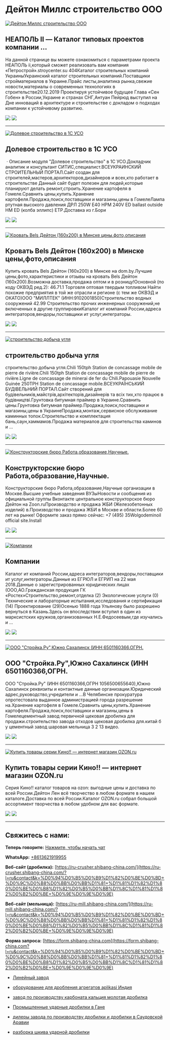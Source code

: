 # Дейтон Миллс строительство ООО

<a href="https://swt.shibang-china.com/?l=ru&img&k=%D0%94%D0%B5%D0%B9%D1%82%D0%BE%D0%BD+%D0%9C%D0%B8%D0%BB%D0%BB%D1%81+%D1%81%D1%82%D1%80%D0%BE%D0%B8%D1%82%D0%B5%D0%BB%D1%8C%D1%81%D1%82%D0%B2%D0%BE+%D0%9E%D0%9E%D0%9E" target="_blank">![Дейтон Миллс строительство ООО](http://static.shibang-china.com/all-800x300/126.jpg)</a>

## НЕАПОЛЬ II — Каталог типовых проектов компании …
На данной странице вы можете ознакомиться с параметрами проекта НЕАПОЛЬ ii,который сможет реализовать вам компания &#171;Петрострой&#187;.stroycenter.su 404Каталог строительных компаний УкраиныУкраинский каталог строительных компаний.Поставщики стройматериалов в Украине.Прайс листы,аналитика рынка,свежие новости,материалы о современных технологиях в строительстве20.12.2019 Проектируя устойчивое будущее Глава &#171;Сен Гобен&#187; в России,Украине и странах СНГ,Антуан Пейрюд выступил на Дне инноваций в архитектуре и строительстве с докладом о подходах компании к устойчивому развитию.


<a href="https://whatsapp.shibangsoft.com/WhatsApp.php" target="_blank" title="WhatsApp">![](http://static.shibang-china.com/icon/whatsapp.png)</a> <a href="https://swt.shibang-china.com/?l=ru&icon&k=%D0%94%D0%B5%D0%B9%D1%82%D0%BE%D0%BD+%D0%9C%D0%B8%D0%BB%D0%BB%D1%81+%D1%81%D1%82%D1%80%D0%BE%D0%B8%D1%82%D0%B5%D0%BB%D1%8C%D1%81%D1%82%D0%B2%D0%BE+%D0%9E%D0%9E%D0%9E" target="_blank">![](http://static.shibang-china.com/icon/chat-ru.png)</a>

---

<a href="https://swt.shibang-china.com/?l=ru&img&k=%D0%94%D0%B5%D0%B9%D1%82%D0%BE%D0%BD+%D0%9C%D0%B8%D0%BB%D0%BB%D1%81+%D1%81%D1%82%D1%80%D0%BE%D0%B8%D1%82%D0%B5%D0%BB%D1%8C%D1%81%D1%82%D0%B2%D0%BE+%D0%9E%D0%9E%D0%9E" target="_blank">![Долевое строительство в 1С УСО](http://static.shibang-china.com/all-800x300/527.jpg)</a>

## Долевое строительство в 1С УСО
&nbsp;&#0183;&#32;Описание модуля &quot;Долевое строительство&quot; в 1С УСО.Докладчик аналитик и консультант СИТИС,специалист.ВСЕУКРАИНСКИЙ СТРОИТЕЛЬНЫЙ ПОРТАЛ.Сайт создан для строителей,мастеров,архитекторов,дизайнеров и всех,кто работает в строительстве Данный сайт будет полезен для людей,которые планируют делать ремонт,строить.Хранение картофеля в Гомеле.Сравнить цены,купить.Хранение картофеля.Продажа,поиск,поставщики и магазины,цены в ГомелеЛампа ртутная высокого давления ДРЛ 250W E40 НРМ 240V ЕD ballast outside HM ED (колба эллипс) ETP.Доставка из г.Бори


<a href="https://whatsapp.shibangsoft.com/WhatsApp.php" target="_blank" title="WhatsApp">![](http://static.shibang-china.com/icon/whatsapp.png)</a> <a href="https://swt.shibang-china.com/?l=ru&icon&k=%D0%94%D0%B5%D0%B9%D1%82%D0%BE%D0%BD+%D0%9C%D0%B8%D0%BB%D0%BB%D1%81+%D1%81%D1%82%D1%80%D0%BE%D0%B8%D1%82%D0%B5%D0%BB%D1%8C%D1%81%D1%82%D0%B2%D0%BE+%D0%9E%D0%9E%D0%9E" target="_blank">![](http://static.shibang-china.com/icon/chat-ru.png)</a>

---

<a href="https://swt.shibang-china.com/?l=ru&img&k=%D0%94%D0%B5%D0%B9%D1%82%D0%BE%D0%BD+%D0%9C%D0%B8%D0%BB%D0%BB%D1%81+%D1%81%D1%82%D1%80%D0%BE%D0%B8%D1%82%D0%B5%D0%BB%D1%8C%D1%81%D1%82%D0%B2%D0%BE+%D0%9E%D0%9E%D0%9E" target="_blank">![Кровать Bels Дейтон (160х200) в Минске цены,фото,описания](http://static.shibang-china.com/all-800x300/1042.jpg)</a>

## Кровать Bels Дейтон (160х200) в Минске цены,фото,описания
Купить кровать Bels Дейтон (160х200) в Минске на dom.by.Лучшие цены,фото,характеристики и отзывы на кровать Bels Дейтон (160х200).Возможна доставка,продажа оптом и в розницу!Основной (по коду ОКВЭД ред.2): 46.71.1 Торговля оптовая твердым топливом Найти похожие предприятия в той же отрасли и регионе (с тем же ОКВЭД и ОКАТО)ООО &quot;МИЛЛТЕК&quot; (ИНН:9102001850)Строительство водных сооружений 42.99 Строительство прочих инженерных сооружений,не включенных в другие группировкиКаталог ит компаний России,адреса интеграторов,вендоры,поставщики ит услуг,интеграторы.


<a href="https://whatsapp.shibangsoft.com/WhatsApp.php" target="_blank" title="WhatsApp">![](http://static.shibang-china.com/icon/whatsapp.png)</a> <a href="https://swt.shibang-china.com/?l=ru&icon&k=%D0%94%D0%B5%D0%B9%D1%82%D0%BE%D0%BD+%D0%9C%D0%B8%D0%BB%D0%BB%D1%81+%D1%81%D1%82%D1%80%D0%BE%D0%B8%D1%82%D0%B5%D0%BB%D1%8C%D1%81%D1%82%D0%B2%D0%BE+%D0%9E%D0%9E%D0%9E" target="_blank">![](http://static.shibang-china.com/icon/chat-ru.png)</a>

---

<a href="https://swt.shibang-china.com/?l=ru&img&k=%D0%94%D0%B5%D0%B9%D1%82%D0%BE%D0%BD+%D0%9C%D0%B8%D0%BB%D0%BB%D1%81+%D1%81%D1%82%D1%80%D0%BE%D0%B8%D1%82%D0%B5%D0%BB%D1%8C%D1%81%D1%82%D0%B2%D0%BE+%D0%9E%D0%9E%D0%9E" target="_blank">![строительство добыча угля](http://static.shibang-china.com/all-800x300/1364.jpg)</a>

## строительство добыча угля
строительство добыча угля.Chili 150tph Station de concassage mobile de pierre de rivi&#232;re.Chili 150tph Station de concassage mobile de pierre de rivi&#232;re.Ligne de concassage de minerai de fer du Chili.Papouasie Nouvelle Guin&#233;e 250TPH Station de concassage mobile.ВСЕУКРАЇНСЬКИЙ БУДІВЕЛЬНИЙ ПОРТАЛ.Сайт створений для будівельників,майстрів,архітекторів,дизайнерів та всіх тих,хто працює в будівництві.Грунтовка битумная праймер в Украине.Сравнить цены.Грунтовка битумная праймер.Продажа,поиск,поставщики и магазины,цены в УкраинеПродажа,монтаж,сервисное обслуживание каминных топок.Строительство и комплектация бань,саун,хаммамов.Продажа материалов для строительства каминов и …


<a href="https://whatsapp.shibangsoft.com/WhatsApp.php" target="_blank" title="WhatsApp">![](http://static.shibang-china.com/icon/whatsapp.png)</a> <a href="https://swt.shibang-china.com/?l=ru&icon&k=%D0%94%D0%B5%D0%B9%D1%82%D0%BE%D0%BD+%D0%9C%D0%B8%D0%BB%D0%BB%D1%81+%D1%81%D1%82%D1%80%D0%BE%D0%B8%D1%82%D0%B5%D0%BB%D1%8C%D1%81%D1%82%D0%B2%D0%BE+%D0%9E%D0%9E%D0%9E" target="_blank">![](http://static.shibang-china.com/icon/chat-ru.png)</a>

---

<a href="https://swt.shibang-china.com/?l=ru&img&k=%D0%94%D0%B5%D0%B9%D1%82%D0%BE%D0%BD+%D0%9C%D0%B8%D0%BB%D0%BB%D1%81+%D1%81%D1%82%D1%80%D0%BE%D0%B8%D1%82%D0%B5%D0%BB%D1%8C%D1%81%D1%82%D0%B2%D0%BE+%D0%9E%D0%9E%D0%9E" target="_blank">![Конструкторские бюро Работа,образование,Научные.](http://static.shibang-china.com/all-800x300/1001.jpg)</a>

## Конструкторские бюро Работа,образование,Научные.
Конструкторские бюро Работа,образование,Научные организации в Москве.Высшие учебные заведения ВУЗыНовости и сообщения из официальной группы Вконтакте центральное конструкторское бюро Дейтон на Zoon.ruПроизводство и продажа ЖБИ (Железобетонных изделий) в.Производство и продажа ЖБИ в Москве и области.Более 60 лет на рынке! Оформите заказ прямо сейчас: +7 (495) 35Wolgodeminoil official site.Install


<a href="https://whatsapp.shibangsoft.com/WhatsApp.php" target="_blank" title="WhatsApp">![](http://static.shibang-china.com/icon/whatsapp.png)</a> <a href="https://swt.shibang-china.com/?l=ru&icon&k=%D0%94%D0%B5%D0%B9%D1%82%D0%BE%D0%BD+%D0%9C%D0%B8%D0%BB%D0%BB%D1%81+%D1%81%D1%82%D1%80%D0%BE%D0%B8%D1%82%D0%B5%D0%BB%D1%8C%D1%81%D1%82%D0%B2%D0%BE+%D0%9E%D0%9E%D0%9E" target="_blank">![](http://static.shibang-china.com/icon/chat-ru.png)</a>

---

<a href="https://swt.shibang-china.com/?l=ru&img&k=%D0%94%D0%B5%D0%B9%D1%82%D0%BE%D0%BD+%D0%9C%D0%B8%D0%BB%D0%BB%D1%81+%D1%81%D1%82%D1%80%D0%BE%D0%B8%D1%82%D0%B5%D0%BB%D1%8C%D1%81%D1%82%D0%B2%D0%BE+%D0%9E%D0%9E%D0%9E" target="_blank">![Компании](http://static.shibang-china.com/all-800x300/699.jpg)</a>

## Компании
Каталог ит компаний России,адреса интеграторов,вендоры,поставщики ит услуг,интеграторы.Данные из ЕГРЮЛ и ЕГРИП на 22 мая 2018.Данные о зарегистрированных юридических лицах (ООО,АО.Гражданская продукция ГК &#171;Ростех&#187;Строительство,ремонт,отделка (2) Экологические услуги (0) Технические и лабораторные испытания,исследования и сертификация (14) Проектирование (29)Осенью 1888 года Ульянову было разрешено вернуться в Казань.Здесь он впоследствии вступил в один из марксистских кружков,организованных Н.Е.Федосеевым,где изучались и …


<a href="https://whatsapp.shibangsoft.com/WhatsApp.php" target="_blank" title="WhatsApp">![](http://static.shibang-china.com/icon/whatsapp.png)</a> <a href="https://swt.shibang-china.com/?l=ru&icon&k=%D0%94%D0%B5%D0%B9%D1%82%D0%BE%D0%BD+%D0%9C%D0%B8%D0%BB%D0%BB%D1%81+%D1%81%D1%82%D1%80%D0%BE%D0%B8%D1%82%D0%B5%D0%BB%D1%8C%D1%81%D1%82%D0%B2%D0%BE+%D0%9E%D0%9E%D0%9E" target="_blank">![](http://static.shibang-china.com/icon/chat-ru.png)</a>

---

<a href="https://swt.shibang-china.com/?l=ru&img&k=%D0%94%D0%B5%D0%B9%D1%82%D0%BE%D0%BD+%D0%9C%D0%B8%D0%BB%D0%BB%D1%81+%D1%81%D1%82%D1%80%D0%BE%D0%B8%D1%82%D0%B5%D0%BB%D1%8C%D1%81%D1%82%D0%B2%D0%BE+%D0%9E%D0%9E%D0%9E" target="_blank">![ООО &quot;Стройка.Ру&quot;,Южно Сахалинск (ИНН 6501160366,ОГРН.](http://static.shibang-china.com/all-800x300/1478.jpg)</a>

## ООО &quot;Стройка.Ру&quot;,Южно Сахалинск (ИНН 6501160366,ОГРН.
ООО &quot;Стройка.Ру&quot; (ИНН 6501160366,ОГРН 1056500655640),Южно Сахалинск реквизиты и контактные данные организации.Юридический адрес,руководство,учредители и …В Челябинске прокуратура опротестовала выданное администрацией города разрешение на.Хранение картофеля в Гомеле.Сравнить цены,купить.Хранение картофеля.Продажа,поиск,поставщики и магазины,цены в Гомелецементный завод первичной щековая дробилка для продажи.строительство завода отходов щековая дробилка для.китай б у цементный завод шаровая мельница 3 2 13 видео.


<a href="https://whatsapp.shibangsoft.com/WhatsApp.php" target="_blank" title="WhatsApp">![](http://static.shibang-china.com/icon/whatsapp.png)</a> <a href="https://swt.shibang-china.com/?l=ru&icon&k=%D0%94%D0%B5%D0%B9%D1%82%D0%BE%D0%BD+%D0%9C%D0%B8%D0%BB%D0%BB%D1%81+%D1%81%D1%82%D1%80%D0%BE%D0%B8%D1%82%D0%B5%D0%BB%D1%8C%D1%81%D1%82%D0%B2%D0%BE+%D0%9E%D0%9E%D0%9E" target="_blank">![](http://static.shibang-china.com/icon/chat-ru.png)</a>

---

<a href="https://swt.shibang-china.com/?l=ru&img&k=%D0%94%D0%B5%D0%B9%D1%82%D0%BE%D0%BD+%D0%9C%D0%B8%D0%BB%D0%BB%D1%81+%D1%81%D1%82%D1%80%D0%BE%D0%B8%D1%82%D0%B5%D0%BB%D1%8C%D1%81%D1%82%D0%B2%D0%BE+%D0%9E%D0%9E%D0%9E" target="_blank">![Купить товары серии Кино!! — интернет магазин OZON.ru](http://static.shibang-china.com/all-800x300/1514.jpg)</a>

## Купить товары серии Кино!! — интернет магазин OZON.ru
Серия Кино!! каталог товаров на ozon: выгодные цены и доставка по всей России.Дейтон Лен всё творчество в любом формате в нашем каталоге.Доставка по всей России.Каталог OZON.ru собрал большой ассортимент творчества в любом удобном для вас формате.

<a href="https://whatsapp.shibangsoft.com/WhatsApp.php" target="_blank" title="WhatsApp">![](http://static.shibang-china.com/icon/whatsapp.png)</a> <a href="https://swt.shibang-china.com/?l=ru&icon&k=%D0%94%D0%B5%D0%B9%D1%82%D0%BE%D0%BD+%D0%9C%D0%B8%D0%BB%D0%BB%D1%81+%D1%81%D1%82%D1%80%D0%BE%D0%B8%D1%82%D0%B5%D0%BB%D1%8C%D1%81%D1%82%D0%B2%D0%BE+%D0%9E%D0%9E%D0%9E" target="_blank">![](http://static.shibang-china.com/icon/chat-ru.png)</a>

---
## Свяжитесь с нами:

**Теперь говорите:** [Нажмите, чтобы начать чат](https://swt.shibang-china.com?l=ru&contact&k=%D0%94%D0%B5%D0%B9%D1%82%D0%BE%D0%BD+%D0%9C%D0%B8%D0%BB%D0%BB%D1%81+%D1%81%D1%82%D1%80%D0%BE%D0%B8%D1%82%D0%B5%D0%BB%D1%8C%D1%81%D1%82%D0%B2%D0%BE+%D0%9E%D0%9E%D0%9E)

**WhatsApp:**  [+8613621919955](https://whatsapp.shibangsoft.com/WhatsApp.php)

**Веб-сайт (дробилка):** [https://ru-crusher.shibang-china.com/](https://ru-crusher.shibang-china.com/?l=ru&contact&k=%D0%94%D0%B5%D0%B9%D1%82%D0%BE%D0%BD+%D0%9C%D0%B8%D0%BB%D0%BB%D1%81+%D1%81%D1%82%D1%80%D0%BE%D0%B8%D1%82%D0%B5%D0%BB%D1%8C%D1%81%D1%82%D0%B2%D0%BE+%D0%9E%D0%9E%D0%9E)

**Веб-сайт (мельница):** [https://ru-mill.shibang-china.com/](https://ru-mill.shibang-china.com/?l=ru&contact&k=%D0%94%D0%B5%D0%B9%D1%82%D0%BE%D0%BD+%D0%9C%D0%B8%D0%BB%D0%BB%D1%81+%D1%81%D1%82%D1%80%D0%BE%D0%B8%D1%82%D0%B5%D0%BB%D1%8C%D1%81%D1%82%D0%B2%D0%BE+%D0%9E%D0%9E%D0%9E)

**Форма запроса:** [https://form.shibang-china.com](https://form.shibang-china.com?l=ru&contact&k=%D0%94%D0%B5%D0%B9%D1%82%D0%BE%D0%BD+%D0%9C%D0%B8%D0%BB%D0%BB%D1%81+%D1%81%D1%82%D1%80%D0%BE%D0%B8%D1%82%D0%B5%D0%BB%D1%8C%D1%81%D1%82%D0%B2%D0%BE+%D0%9E%D0%9E%D0%9E)

* [Линейный завод](../135/%D0%9B%D0%B8%D0%BD%D0%B5%D0%B9%D0%BD%D1%8B%D0%B9%20%D0%B7%D0%B0%D0%B2%D0%BE%D0%B4.md)

* [оборудование для дробления агрегатов aplikasi Индия](../132/%D0%BE%D0%B1%D0%BE%D1%80%D1%83%D0%B4%D0%BE%D0%B2%D0%B0%D0%BD%D0%B8%D0%B5%20%D0%B4%D0%BB%D1%8F%20%D0%B4%D1%80%D0%BE%D0%B1%D0%BB%D0%B5%D0%BD%D0%B8%D1%8F%20%D0%B0%D0%B3%D1%80%D0%B5%D0%B3%D0%B0%D1%82%D0%BE%D0%B2%20aplikasi%20%D0%98%D0%BD%D0%B4%D0%B8%D1%8F.md)

* [завод по производству карбоната кальция молотая дробилка](../135/%D0%B7%D0%B0%D0%B2%D0%BE%D0%B4%20%D0%BF%D0%BE%20%D0%BF%D1%80%D0%BE%D0%B8%D0%B7%D0%B2%D0%BE%D0%B4%D1%81%D1%82%D0%B2%D1%83%20%D0%BA%D0%B0%D1%80%D0%B1%D0%BE%D0%BD%D0%B0%D1%82%D0%B0%20%D0%BA%D0%B0%D0%BB%D1%8C%D1%86%D0%B8%D1%8F%20%D0%BC%D0%BE%D0%BB%D0%BE%D1%82%D0%B0%D1%8F%20%D0%B4%D1%80%D0%BE%D0%B1%D0%B8%D0%BB%D0%BA%D0%B0.md)

* [Промышленные ударные дробилки в Гане](../132/%D0%9F%D1%80%D0%BE%D0%BC%D1%8B%D1%88%D0%BB%D0%B5%D0%BD%D0%BD%D1%8B%D0%B5%20%D1%83%D0%B4%D0%B0%D1%80%D0%BD%D1%8B%D0%B5%20%D0%B4%D1%80%D0%BE%D0%B1%D0%B8%D0%BB%D0%BA%D0%B8%20%D0%B2%20%D0%93%D0%B0%D0%BD%D0%B5.md)

* [дилеры завода по производству дробилки и дробилки в Саудовской Аравии](../135/%D0%B4%D0%B8%D0%BB%D0%B5%D1%80%D1%8B%20%D0%B7%D0%B0%D0%B2%D0%BE%D0%B4%D0%B0%20%D0%BF%D0%BE%20%D0%BF%D1%80%D0%BE%D0%B8%D0%B7%D0%B2%D0%BE%D0%B4%D1%81%D1%82%D0%B2%D1%83%20%D0%B4%D1%80%D0%BE%D0%B1%D0%B8%D0%BB%D0%BA%D0%B8%20%D0%B8%20%D0%B4%D1%80%D0%BE%D0%B1%D0%B8%D0%BB%D0%BA%D0%B8%20%D0%B2%20%D0%A1%D0%B0%D1%83%D0%B4%D0%BE%D0%B2%D1%81%D0%BA%D0%BE%D0%B9%20%D0%90%D1%80%D0%B0%D0%B2%D0%B8%D0%B8.md)

* [разборка шкива ударной дробилки](../134/%D1%80%D0%B0%D0%B7%D0%B1%D0%BE%D1%80%D0%BA%D0%B0%20%D1%88%D0%BA%D0%B8%D0%B2%D0%B0%20%D1%83%D0%B4%D0%B0%D1%80%D0%BD%D0%BE%D0%B9%20%D0%B4%D1%80%D0%BE%D0%B1%D0%B8%D0%BB%D0%BA%D0%B8.md)
